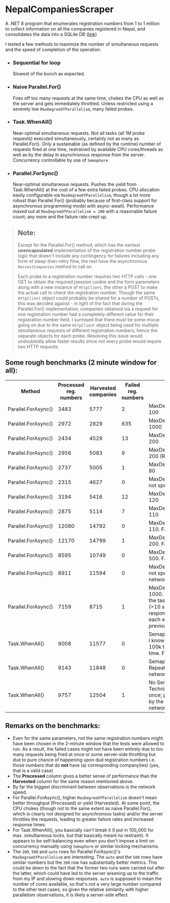 # NepalCompaniesScraper

A .NET 8 program that enumerates registration numbers from 1 to 1 million to collect information on all the companies registered in Nepal, and consolidates the data into a SQLite DB ([link](https://application.ocr.gov.np/faces/CompanyDetails.jsp))

I tested a few methods to maximize the number of simultaneous requests and the speed of completion of the operation:
- ### Sequential for loop
   Slowest of the bunch as expected.
  
- ### Naive Parallel.For()
   Fires off too many requests at the same time, chokes the CPU as well as the server and gets immediately throttled. Unless restricted using a severely low `MaxDegreeOfParallelism`, many failed probes.
  
- ### Task.WhenAll()
  Near-optimal simultaneous requests. Not all tasks (all 1M probe requests) executed simultaneously, certainly not as many as Parallel.For(). Only a sustainable (as defined by the runtime) number of requests fired at one time, restrained by available CPU cores/threads as well as by the delay in asynchronous response from the server. Concurrency controllable by use of `Semaphore`
  
- ### Parallel.ForSync()
  Near-optimal simultaneous requests. Pushes the yield from Task.WhenAll() at the cost of a few extra failed probes. CPU allocation easily configurable via `MaxDegreeOfParallelism`, though a lot more robust than Parallel.For() (probably because of first-class support for asynchronous programming model with async-await). Performance maxed out at `MaxDegreeOfParallelism = 200` with a reasonable failure count; any more and the failure rate crept up.

> ## Note:
> Except for the Parallel.For() method, which has the earliest **unencapsulated** implementation of the registration number probe logic that doesn't include any contingency for failures including any form of sleep-then-retry flow, the rest have the asynchronous `HarvestCompanies` method to call on

> Each probe to a registration number requires two HTTP calls - one GET to obtain the required jsession cookie and the form parameters along with a new instance of `HttpClient`, the other a POST to make the actual call to check the registration number. Though the same `HttpClient` object could probably be shared for a number of POSTs, this was decided against - in light of the fact that during the Parallel.For() implementation, companies obtained via a request for one registration number had a completely different value for their registration number field. I surmised that there must be some mixup going on due to the same `HttpClient` object being used for multiple simultaneous requests of different registration numbers, hence the separate objects for each probe. Resolving this issue would undoubtedly allow faster results since not every probe would require two HTTP requests

## Some rough benchmarks (2 minute window for all):
<table>
  <th>Method</th>
  <th>Processed reg. numbers</th>
  <th>Harvested companies</th>
  <th>Failed reg. numbers</th>
  <th>Remarks</th>
  <tr>
    <td>Parallel.ForAsync()</td>
    <td>3483</td>
    <td>5777</td>
    <td>2</td>
    <td>MaxDegreeOfParallelism = 100</td>
  </tr>
  <tr>
    <td>Parallel.ForAsync()</td>
    <td>2972</td>
    <td>2829</td>
    <td>635</td>
    <td>MaxDegreeOfParallelism = 1000</td>
  </tr>
  <tr>
    <td>Parallel.ForAsync()</td>
    <td>2434</td>
    <td>4529</td>
    <td>13</td>
    <td>MaxDegreeOfParallelism = 200</td>
  </tr>
  <tr>
    <td>Parallel.ForAsync()</td>
    <td>2956</td>
    <td>5083</td>
    <td>9</td>
    <td>MaxDegreeOfParallelism = 200 (Repeat sample)
    </td>
  </tr>
  <tr>
    <td>Parallel.ForAsync()</td>
    <td>2737</td>
    <td>5005</td>
    <td>1</td>
    <td>MaxDegreeOfParallelism = 80</td>
  </tr>
  <tr>
    <td>Parallel.ForAsync()</td>
    <td>2315</td>
    <td>4627</td>
    <td>0</td>
    <td>MaxDegreeOfParallelism not specified (auto)</td>
  </tr>
  <tr>
    <td>Parallel.ForAsync()</td>
    <td>3194</td>
    <td>5416</td>
    <td>12</td>
    <td>MaxDegreeOfParallelism = 120</td>
  </tr>
  <tr>
    <td>Parallel.ForAsync()</td>
    <td>2875</td>
    <td>5114</td>
    <td>7</td>
    <td>MaxDegreeOfParallelism = 110</td>
  </tr>
  <tr>
    <td>Parallel.ForAsync()</td>
    <td>12080</td>
    <td>14792</td>
    <td>0</td>
    <td>MaxDegreeOfParallelism = 110. Faster network</td>
  </tr>
  <tr>
    <td>Parallel.ForAsync()</td>
    <td>12170</td>
    <td>14799</td>
    <td>1</td>
    <td>MaxDegreeOfParallelism = 200. Faster network</td>
  </tr>
  <tr>
    <td>Parallel.ForAsync()</td>
    <td>8595</td>
    <td>10749</td>
    <td>0</td>
    <td>MaxDegreeOfParallelism = 500. Faster network</td>
  </tr>
  <tr>
    <td>Parallel.ForAsync()</td>
    <td>8911</td>
    <td>11594</td>
    <td>0</td>
    <td>MaxDegreeOfParallelism not specified (auto). Faster network</td>
  </tr>
  <tr>
    <td>Parallel.ForAsync()</td>
    <td>7159</td>
    <td>8715</td>
    <td>1</td>
    <td>MaxDegreeOfParallelism = 1000. Faster network. Saw the tasks waiting long (>10 s) for the server's response for three times, each wait longer than the previous.</td>
  </tr>
  <tr>
    <td>Task.WhenAll()</td>
    <td>9008</td>
    <td>11577</td>
    <td>0</td>
    <td>SemaphoreSlim(100_000). I know, no sense in saying 100k tasks at the same time. Faster network</td>
  </tr>
  <tr>
    <td>Task.WhenAll()</td>
    <td>9143</td>
    <td>11848</td>
    <td>0</td>
    <td>SemaphoreSlim(100_000). Repeat sample. Faster network</td>
  </tr>
  <tr>
    <td>Task.WhenAll()</td>
    <td>9757</td>
    <td>12504</td>
    <td>1</td>
    <td>No SemaphoreSlim. Technically, all tasks at once; practically, balanced by the runtime. Faster network</td>
  </tr>
</table>

## Remarks on the benchmarks:
- Even for the same parameters, not the same registration numbers might have been chosen in the 2-minute window that the tests were allowed to run. As a result, the failed cases might not have been entirely due to too many requests being fired at once or some server-side throttling but due to pure chance of happening upon dud registration numbers i.e. those numbers that do **not** have (a) corresponding company(ies) (yes, that is a valid case)
- The **Processed** column gives a better sense of performance than the **Harvested** column for the same reason mentioned above.
- By far the biggest discriminant between observations is the network speed.
- For Parallel.ForAsync(), higher `MaxDegreeOfParallelism` doesn't mean better throughput (Processed) _or_ yield (Harvested). At some point, the CPU chokes (though not to the same extent as naive Parallel.For(), which is clearly not designed for asynchronous tasks) and/or the server throttles the requests, leading to greater failure rates and increased response times.
- For Task.WhenAll(), you basically can't break it (I put in 100_000 for max. simultaneous locks, but that basically meant no restraint). It appears to be self-balancing even when you don't impose a limit on concurrency manually using `Semaphore` or similar locking mechanisms.
- The `200`, `500` and `auto` rows for Parallel.ForAsync()'s `MaxDegreeOfParallelism` are interesting. The `auto` and the `500` rows have similar numbers but the `200` row has substantially better metrics. This could be down to the fact that the former two runs were carried out after the latter, which could have led to the server wisening up to the traffic from my IP and slowing down responses. `auto` is supposed to mean the number of cores available, so that's not a very large number compared to the other test cases; so given the relative similarity with higher parallelism observations, it is likely a server-side effect.
